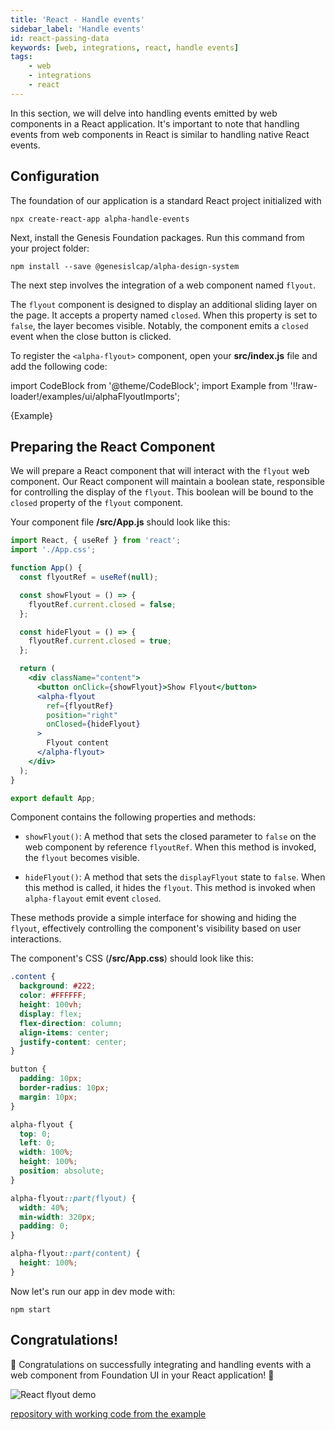 ```yaml
---
title: 'React - Handle events'
sidebar_label: 'Handle events'
id: react-passing-data
keywords: [web, integrations, react, handle events]
tags:
    - web
    - integrations
    - react
---
```


In this section, we will delve into handling events emitted by web components in a React application. It's important to note that handling events from web components in React is similar to handling native React events.

## Configuration

The foundation of our application is a standard React project initialized with
```shell
npx create-react-app alpha-handle-events
```

Next, install the Genesis Foundation packages. Run this command from your project folder:

```shell
npm install --save @genesislcap/alpha-design-system
```

The next step involves the integration of a web component named `flyout`.

The `flyout` component is designed to display an additional sliding layer on the page. It accepts a property named `closed`. When this property is set to `false`, the layer becomes visible. Notably, the component emits a `closed` event when the close button is clicked.

To register the `<alpha-flyout>` component, open your **src/index.js** file and add the following code:

import CodeBlock from '@theme/CodeBlock';
import Example from '!!raw-loader!/examples/ui/alphaFlyoutImports';

<CodeBlock className="language-ts">{Example}</CodeBlock>

## Preparing the React Component

We will prepare a React component that will interact with the `flyout` web component. Our React component will maintain a boolean state, responsible for controlling the display of the `flyout`. This boolean will be bound to the `closed` property of the `flyout` component.

Your component file **/src/App.js** should look like this:

```jsx
import React, { useRef } from 'react';
import './App.css';

function App() {
  const flyoutRef = useRef(null);

  const showFlyout = () => {
    flyoutRef.current.closed = false;
  };

  const hideFlyout = () => {
    flyoutRef.current.closed = true;
  };

  return (
    <div className="content">
      <button onClick={showFlyout}>Show Flyout</button>
      <alpha-flyout
        ref={flyoutRef}
        position="right"
        onClosed={hideFlyout}
      >
        Flyout content
      </alpha-flyout>
    </div>
  );
}

export default App;
```

Component contains the following properties and methods:


- `showFlyout()`: A method that sets the closed parameter to `false` on the web component by reference `flyoutRef`. When this method is invoked, the `flyout` becomes visible.

- `hideFlyout()`: A method that sets the `displayFlyout` state to `false`. When this method is called, it hides the `flyout`. This method is invoked when `alpha-flayout` emit event `closed`.

These methods provide a simple interface for showing and hiding the `flyout`, effectively controlling the component's visibility based on user interactions.

The component's CSS (**/src/App.css**) should look like this:

```css
.content {
  background: #222;
  color: #FFFFFF;
  height: 100vh;
  display: flex;
  flex-direction: column;
  align-items: center;
  justify-content: center;
}

button {
  padding: 10px;
  border-radius: 10px;
  margin: 10px;
}

alpha-flyout {
  top: 0;
  left: 0;
  width: 100%;
  height: 100%;
  position: absolute;
}

alpha-flyout::part(flyout) {
  width: 40%;
  min-width: 320px;
  padding: 0;
}

alpha-flyout::part(content) {
  height: 100%;
}
```

Now let's run our app in dev mode with:
```shell
npm start
```

## Congratulations!

🎉 Congratulations on successfully integrating and handling events with a web component from Foundation UI in your React application! 🎉

![React flyout demo](/integrations/react/react-flyout-demo.gif)

[repository with working code from the example](https://github.com/genesiscommunitysuccess/integration-examples/tree/main/react/alpha-handle-events)
